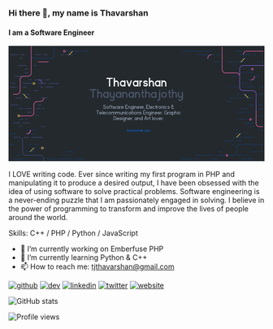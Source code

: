 ### Hi there 👋, my name is Thavarshan
#### I am a Software Engineer
![I am a Software Engineer](https://github.com/Thavarshan/Thavarshan/blob/master/images/thavarshan-banner.png)

I LOVE writing code. Ever since writing my first program in PHP and manipulating it to produce a desired output, I have been obsessed with the idea of using software to solve practical problems. Software engineering is a never-ending puzzle that I am passionately engaged in solving. I believe in the power of programming to transform and improve the lives of people around the world.

Skills: C++ / PHP / Python / JavaScript

- 🔭 I’m currently working on Emberfuse PHP
- 🌱 I’m currently learning Python & C++
- 📫 How to reach me: tjthavarshan@gmail.com


[<img src='https://cdn.jsdelivr.net/npm/simple-icons@3.0.1/icons/github.svg' alt='github' height='40'>](https://github.com/thavarshan)  [<img src='https://cdn.jsdelivr.net/npm/simple-icons@3.0.1/icons/dev-dot-to.svg' alt='dev' height='40'>](https://dev.to/thavarshan)  [<img src='https://cdn.jsdelivr.net/npm/simple-icons@3.0.1/icons/linkedin.svg' alt='linkedin' height='40'>](https://www.linkedin.com/in/thavarshan/)  [<img src='https://cdn.jsdelivr.net/npm/simple-icons@3.0.1/icons/twitter.svg' alt='twitter' height='40'>](https://twitter.com/thavarshan)  [<img src='https://cdn.jsdelivr.net/npm/simple-icons@3.0.1/icons/icloud.svg' alt='website' height='40'>](https://thavarshan.com)

![GitHub stats](https://github-readme-stats.vercel.app/api?username=thavarshan&show_icons=true)

![Profile views](https://gpvc.arturio.dev/thavarshan)
